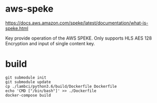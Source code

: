 # aws-speke

https://docs.aws.amazon.com/speke/latest/documentation/what-is-speke.html

Key provide operation of the AWS SPEKE.
Only supports HLS AES 128 Encryption and input of single content key.


# build
```
git submodule init
git submodule update
cp ./lambci/python3.6/build/Dockerfile Dockerfile
echo 'CMD ["/bin/bash"]' >> ./Dockerfile
docker-compose build
```